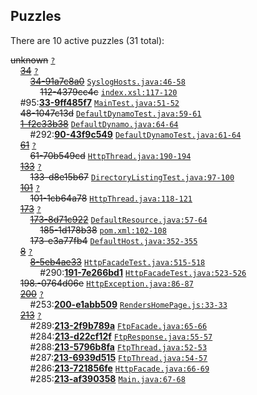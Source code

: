 ## Puzzles

There are 10 active puzzles (31 total):


<del>unknown</del> [`?`](../master/?)<br/>
&nbsp;&nbsp;&nbsp;&nbsp;[<del>34</del>](https://github.com/yegor256/s3auth/issues/34) [`?`](../master/?)<br/>
&nbsp;&nbsp;&nbsp;&nbsp;&nbsp;&nbsp;&nbsp;&nbsp;[<del>34-91a7c8a0</del>](https://github.com/yegor256/s3auth/issues/112) [`SyslogHosts.java:46-58`](../master/s3auth-hosts/src/main/java/com/s3auth/hosts/SyslogHosts.java#L46-L58)<br/>
&nbsp;&nbsp;&nbsp;&nbsp;&nbsp;&nbsp;&nbsp;&nbsp;&nbsp;&nbsp;&nbsp;&nbsp;<del>112-4379cc4c</del> [`index.xsl:117-120`](../master/s3auth-rest/src/main/webapp/xsl/index.xsl#L117-L120)<br/>
&nbsp;&nbsp;&nbsp;&nbsp;#95:[**33-9ff485f7**](https://github.com/yegor256/s3auth/issues/95) [`MainTest.java:51-52`](../master/s3auth-relay/src/test/java/com/s3auth/relay/MainTest.java#L51-L52)<br/>
&nbsp;&nbsp;&nbsp;&nbsp;<del>48-1047c13d</del> [`DefaultDynamoTest.java:59-61`](../master/s3auth-hosts/src/test/java/com/s3auth/hosts/DefaultDynamoTest.java#L59-L61)<br/>
&nbsp;&nbsp;&nbsp;&nbsp;[<del>1-f2c33b38</del>](https://github.com/yegor256/s3auth/issues/90) [`DefaultDynamo.java:64-64`](../master/s3auth-hosts/src/main/java/com/s3auth/hosts/DefaultDynamo.java#L64-L64)<br/>
&nbsp;&nbsp;&nbsp;&nbsp;&nbsp;&nbsp;&nbsp;&nbsp;#292:[**90-43f9c549**](https://github.com/yegor256/s3auth/issues/292) [`DefaultDynamoTest.java:61-64`](../master/s3auth-hosts/src/test/java/com/s3auth/hosts/DefaultDynamoTest.java#L61-L64)<br/>
&nbsp;&nbsp;&nbsp;&nbsp;[<del>61</del>](https://github.com/yegor256/s3auth/issues/61) [`?`](../master/?)<br/>
&nbsp;&nbsp;&nbsp;&nbsp;&nbsp;&nbsp;&nbsp;&nbsp;<del>61-70b549cd</del> [`HttpThread.java:190-194`](../master/s3auth-relay/src/main/java/com/s3auth/relay/HttpThread.java#L190-L194)<br/>
&nbsp;&nbsp;&nbsp;&nbsp;[<del>133</del>](https://github.com/yegor256/s3auth/issues/133) [`?`](../master/?)<br/>
&nbsp;&nbsp;&nbsp;&nbsp;&nbsp;&nbsp;&nbsp;&nbsp;<del>133-d8e15b67</del> [`DirectoryListingTest.java:97-100`](../master/s3auth-hosts/src/test/java/com/s3auth/hosts/DirectoryListingTest.java#L97-L100)<br/>
&nbsp;&nbsp;&nbsp;&nbsp;[<del>101</del>](https://github.com/yegor256/s3auth/issues/101) [`?`](../master/?)<br/>
&nbsp;&nbsp;&nbsp;&nbsp;&nbsp;&nbsp;&nbsp;&nbsp;<del>101-1cb64a78</del> [`HttpThread.java:118-121`](../master/s3auth-relay/src/main/java/com/s3auth/relay/HttpThread.java#L118-L121)<br/>
&nbsp;&nbsp;&nbsp;&nbsp;[<del>173</del>](https://github.com/yegor256/s3auth/issues/173) [`?`](../master/?)<br/>
&nbsp;&nbsp;&nbsp;&nbsp;&nbsp;&nbsp;&nbsp;&nbsp;[<del>173-8d71c922</del>](https://github.com/yegor256/s3auth/issues/185) [`DefaultResource.java:57-64`](../master/s3auth-hosts/src/main/java/com/s3auth/hosts/DefaultResource.java#L57-L64)<br/>
&nbsp;&nbsp;&nbsp;&nbsp;&nbsp;&nbsp;&nbsp;&nbsp;&nbsp;&nbsp;&nbsp;&nbsp;<del>185-1d178b38</del> [`pom.xml:102-108`](../master/s3auth-hosts/pom.xml#L102-L108)<br/>
&nbsp;&nbsp;&nbsp;&nbsp;&nbsp;&nbsp;&nbsp;&nbsp;<del>173-e3a77fb4</del> [`DefaultHost.java:352-355`](../master/s3auth-hosts/src/main/java/com/s3auth/hosts/DefaultHost.java#L352-L355)<br/>
&nbsp;&nbsp;&nbsp;&nbsp;[<del>8</del>](https://github.com/yegor256/s3auth/issues/8) [`?`](../master/?)<br/>
&nbsp;&nbsp;&nbsp;&nbsp;&nbsp;&nbsp;&nbsp;&nbsp;[<del>8-5eb4ae33</del>](https://github.com/yegor256/s3auth/issues/191) [`HttpFacadeTest.java:515-518`](../master/s3auth-relay/src/test/java/com/s3auth/relay/HttpFacadeTest.java#L515-L518)<br/>
&nbsp;&nbsp;&nbsp;&nbsp;&nbsp;&nbsp;&nbsp;&nbsp;&nbsp;&nbsp;&nbsp;&nbsp;#290:[**191-7e266bd1**](https://github.com/yegor256/s3auth/issues/290) [`HttpFacadeTest.java:523-526`](../master/s3auth-relay/src/test/java/com/s3auth/relay/HttpFacadeTest.java#L523-L526)<br/>
&nbsp;&nbsp;&nbsp;&nbsp;<del>198.-0764d06e</del> [`HttpException.java:86-87`](../master/s3auth-relay/src/main/java/com/s3auth/relay/HttpException.java#L86-L87)<br/>
&nbsp;&nbsp;&nbsp;&nbsp;[<del>200</del>](https://github.com/yegor256/s3auth/issues/200) [`?`](../master/?)<br/>
&nbsp;&nbsp;&nbsp;&nbsp;&nbsp;&nbsp;&nbsp;&nbsp;#253:[**200-e1abb509**](https://github.com/yegor256/s3auth/issues/253) [`RendersHomePage.js:33-33`](../master/s3auth-rest/src/test/casperjs/RendersHomePage.js#L33-L33)<br/>
&nbsp;&nbsp;&nbsp;&nbsp;[<del>213</del>](https://github.com/yegor256/s3auth/issues/213) [`?`](../master/?)<br/>
&nbsp;&nbsp;&nbsp;&nbsp;&nbsp;&nbsp;&nbsp;&nbsp;#289:[**213-2f9b789a**](https://github.com/yegor256/s3auth/issues/289) [`FtpFacade.java:65-66`](../master/s3auth-relay/src/main/java/com/s3auth/relay/FtpFacade.java#L65-L66)<br/>
&nbsp;&nbsp;&nbsp;&nbsp;&nbsp;&nbsp;&nbsp;&nbsp;#284:[**213-d22cf12f**](https://github.com/yegor256/s3auth/issues/284) [`FtpResponse.java:55-57`](../master/s3auth-relay/src/main/java/com/s3auth/relay/FtpResponse.java#L55-L57)<br/>
&nbsp;&nbsp;&nbsp;&nbsp;&nbsp;&nbsp;&nbsp;&nbsp;#288:[**213-5796b8fa**](https://github.com/yegor256/s3auth/issues/288) [`FtpThread.java:52-53`](../master/s3auth-relay/src/main/java/com/s3auth/relay/FtpThread.java#L52-L53)<br/>
&nbsp;&nbsp;&nbsp;&nbsp;&nbsp;&nbsp;&nbsp;&nbsp;#287:[**213-6939d515**](https://github.com/yegor256/s3auth/issues/287) [`FtpThread.java:54-57`](../master/s3auth-relay/src/main/java/com/s3auth/relay/FtpThread.java#L54-L57)<br/>
&nbsp;&nbsp;&nbsp;&nbsp;&nbsp;&nbsp;&nbsp;&nbsp;#286:[**213-721856fe**](https://github.com/yegor256/s3auth/issues/286) [`HttpFacade.java:66-69`](../master/s3auth-relay/src/main/java/com/s3auth/relay/HttpFacade.java#L66-L69)<br/>
&nbsp;&nbsp;&nbsp;&nbsp;&nbsp;&nbsp;&nbsp;&nbsp;#285:[**213-af390358**](https://github.com/yegor256/s3auth/issues/285) [`Main.java:67-68`](../master/s3auth-relay/src/main/java/com/s3auth/relay/Main.java#L67-L68)<br/>